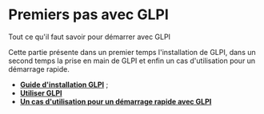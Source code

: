 Premiers pas avec GLPI
======================

Tout ce qu'il faut savoir pour démarrer avec GLPI

Cette partie présente dans un premier temps l'installation de GLPI, dans un second temps la prise en main de GLPI et enfin un cas d'utilisation pour un démarrage rapide.

-   **[Guide d'installation GLPI](index.php?fr/02_premiers_pas_avec_GLPI/02_deployer_GLPI/02_deployer_GLPI.md)** ;
-   **[Utiliser GLPI](index.php?fr/use.md)**
-   **[Un cas d'utilisation pour un démarrage rapide avec GLPI](index.php?fr/quickstart.md)**
     

